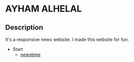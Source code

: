 # AYHAM ALHELAL

## Description

It's a responsive news website. I made this website for fun.

- Start
  - [newstime](https://ayhamalhelal.github.io/newstime)
